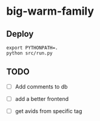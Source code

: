 # big-warm-family

## Deploy
```
export PYTHONPATH=.
python src/run.py
```

## TODO
- [ ] Add comments to db

- [ ] add a better frontend

- [ ] get avids from specific tag
